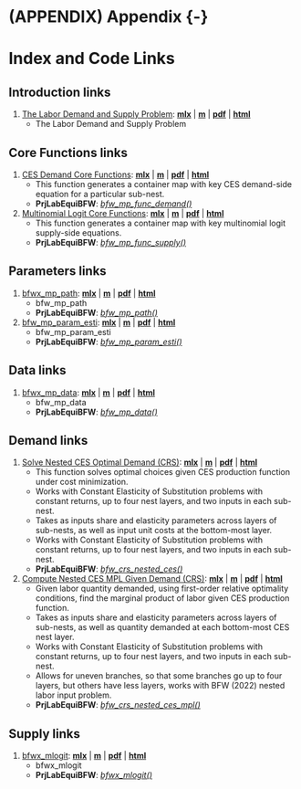 # (APPENDIX) Appendix {-}

# Index and Code Links

## Introduction links

1. [The Labor Demand and Supply Problem](https://fanwangecon.github.io/PrjLabEquiBFW/PrjLabEquiBFW/doc/intro/htmlpdfm/bfwx_intro.html): [**mlx**](https://github.com/FanWangEcon/PrjLabEquiBFW/blob/master/PrjLabEquiBFW/doc/intro/bfwx_intro.mlx) \| [**m**](https://github.com/FanWangEcon/PrjLabEquiBFW/blob/master/PrjLabEquiBFW/doc/intro/htmlpdfm/bfwx_intro.m) \| [**pdf**](https://github.com/FanWangEcon/PrjLabEquiBFW/blob/master/PrjLabEquiBFW/doc/intro/htmlpdfm/bfwx_intro.pdf) \| [**html**](https://fanwangecon.github.io/PrjLabEquiBFW/PrjLabEquiBFW/doc/intro/htmlpdfm/bfwx_intro.html)
	+ The Labor Demand and Supply Problem

## Core Functions links

1. [CES Demand Core Functions](https://fanwangecon.github.io/PrjLabEquiBFW/PrjLabEquiBFW/doc/func/htmlpdfm/bfwx_mp_func_demand.html): [**mlx**](https://github.com/FanWangEcon/PrjLabEquiBFW/blob/master/PrjLabEquiBFW/doc/func/bfwx_mp_func_demand.mlx) \| [**m**](https://github.com/FanWangEcon/PrjLabEquiBFW/blob/master/PrjLabEquiBFW/doc/func/htmlpdfm/bfwx_mp_func_demand.m) \| [**pdf**](https://github.com/FanWangEcon/PrjLabEquiBFW/blob/master/PrjLabEquiBFW/doc/func/htmlpdfm/bfwx_mp_func_demand.pdf) \| [**html**](https://fanwangecon.github.io/PrjLabEquiBFW/PrjLabEquiBFW/doc/func/htmlpdfm/bfwx_mp_func_demand.html)
	+ This function generates a container map with key CES demand-side equation for a particular sub-nest.
	+ **PrjLabEquiBFW**: *[bfw_mp_func_demand()](https://github.com/FanWangEcon/PrjLabEquiBFW/blob/main/PrjLabEquiBFW/func/bfw_mp_func_demand.m)*
2. [Multinomial Logit Core Functions](https://fanwangecon.github.io/PrjLabEquiBFW/PrjLabEquiBFW/doc/func/htmlpdfm/bfwx_mp_func_supply.html): [**mlx**](https://github.com/FanWangEcon/PrjLabEquiBFW/blob/master/PrjLabEquiBFW/doc/func/bfwx_mp_func_supply.mlx) \| [**m**](https://github.com/FanWangEcon/PrjLabEquiBFW/blob/master/PrjLabEquiBFW/doc/func/htmlpdfm/bfwx_mp_func_supply.m) \| [**pdf**](https://github.com/FanWangEcon/PrjLabEquiBFW/blob/master/PrjLabEquiBFW/doc/func/htmlpdfm/bfwx_mp_func_supply.pdf) \| [**html**](https://fanwangecon.github.io/PrjLabEquiBFW/PrjLabEquiBFW/doc/func/htmlpdfm/bfwx_mp_func_supply.html)
	+ This function generates a container map with key multinomial logit supply-side equations.
	+ **PrjLabEquiBFW**: *[bfw_mp_func_supply()](https://github.com/FanWangEcon/PrjLabEquiBFW/blob/main/PrjLabEquiBFW/func/bfw_mp_func_supply.m)*

## Parameters links

1. [bfwx_mp_path](https://fanwangecon.github.io/PrjLabEquiBFW/PrjLabEquiBFW/doc/params/htmlpdfm/bfwx_mp_path.html): [**mlx**](https://github.com/FanWangEcon/PrjLabEquiBFW/blob/master/PrjLabEquiBFW/doc/params/bfwx_mp_path.mlx) \| [**m**](https://github.com/FanWangEcon/PrjLabEquiBFW/blob/master/PrjLabEquiBFW/doc/params/htmlpdfm/bfwx_mp_path.m) \| [**pdf**](https://github.com/FanWangEcon/PrjLabEquiBFW/blob/master/PrjLabEquiBFW/doc/params/htmlpdfm/bfwx_mp_path.pdf) \| [**html**](https://fanwangecon.github.io/PrjLabEquiBFW/PrjLabEquiBFW/doc/params/htmlpdfm/bfwx_mp_path.html)
	+ bfw_mp_path
	+ **PrjLabEquiBFW**: *[bfw_mp_path()](https://github.com/FanWangEcon/PrjLabEquiBFW/blob/main/PrjLabEquiBFW/paramsdata/bfw_mp_path.m)*
2. [bfw_mp_param_esti](https://fanwangecon.github.io/PrjLabEquiBFW/PrjLabEquiBFW/doc/params/htmlpdfm/bfwx_mp_param_esti.html): [**mlx**](https://github.com/FanWangEcon/PrjLabEquiBFW/blob/master/PrjLabEquiBFW/doc/params/bfwx_mp_param_esti.mlx) \| [**m**](https://github.com/FanWangEcon/PrjLabEquiBFW/blob/master/PrjLabEquiBFW/doc/params/htmlpdfm/bfwx_mp_param_esti.m) \| [**pdf**](https://github.com/FanWangEcon/PrjLabEquiBFW/blob/master/PrjLabEquiBFW/doc/params/htmlpdfm/bfwx_mp_param_esti.pdf) \| [**html**](https://fanwangecon.github.io/PrjLabEquiBFW/PrjLabEquiBFW/doc/params/htmlpdfm/bfwx_mp_param_esti.html)
	+ bfw_mp_param_esti
	+ **PrjLabEquiBFW**: *[bfw_mp_param_esti()](https://github.com/FanWangEcon/PrjLabEquiBFW/blob/main/PrjLabEquiBFW/paramsdata/bfw_mp_param_esti.m)*

## Data links

1. [bfwx_mp_data](https://fanwangecon.github.io/PrjLabEquiBFW/PrjLabEquiBFW/doc/data/htmlpdfm/bfwx_mp_data.html): [**mlx**](https://github.com/FanWangEcon/PrjLabEquiBFW/blob/master/PrjLabEquiBFW/doc/data/bfwx_mp_data.mlx) \| [**m**](https://github.com/FanWangEcon/PrjLabEquiBFW/blob/master/PrjLabEquiBFW/doc/data/htmlpdfm/bfwx_mp_data.m) \| [**pdf**](https://github.com/FanWangEcon/PrjLabEquiBFW/blob/master/PrjLabEquiBFW/doc/data/htmlpdfm/bfwx_mp_data.pdf) \| [**html**](https://fanwangecon.github.io/PrjLabEquiBFW/PrjLabEquiBFW/doc/data/htmlpdfm/bfwx_mp_data.html)
	+ bfw_mp_data
	+ **PrjLabEquiBFW**: *[bfw_mp_data()](https://github.com/FanWangEcon/PrjLabEquiBFW/blob/main/PrjLabEquiBFW/paramsdata/bfw_mp_data.m)*

## Demand links

1. [Solve Nested CES Optimal Demand (CRS)](https://fanwangecon.github.io/PrjLabEquiBFW/PrjLabEquiBFW/doc/solvedemand/htmlpdfm/bfwx_crs_nested_ces.html): [**mlx**](https://github.com/FanWangEcon/PrjLabEquiBFW/blob/master/PrjLabEquiBFW/doc/solvedemand/bfwx_crs_nested_ces.mlx) \| [**m**](https://github.com/FanWangEcon/PrjLabEquiBFW/blob/master/PrjLabEquiBFW/doc/solvedemand/htmlpdfm/bfwx_crs_nested_ces.m) \| [**pdf**](https://github.com/FanWangEcon/PrjLabEquiBFW/blob/master/PrjLabEquiBFW/doc/solvedemand/htmlpdfm/bfwx_crs_nested_ces.pdf) \| [**html**](https://fanwangecon.github.io/PrjLabEquiBFW/PrjLabEquiBFW/doc/solvedemand/htmlpdfm/bfwx_crs_nested_ces.html)
	+ This function solves optimal choices given CES production function under cost minimization.
	+ Works with Constant Elasticity of Substitution problems with constant returns, up to four nest layers, and two inputs in each sub-nest.
	+ Takes as inputs share and elasticity parameters across layers of sub-nests, as well as input unit costs at the bottom-most layer.
	+ Works with Constant Elasticity of Substitution problems with constant returns, up to four nest layers, and two inputs in each sub-nest.
	+ **PrjLabEquiBFW**: *[bfw_crs_nested_ces()](https://github.com/FanWangEcon/PrjLabEquiBFW/blob/main/PrjLabEquiBFW/solvedemand/bfw_crs_nested_ces.m)*
2. [Compute Nested CES MPL Given Demand (CRS)](https://fanwangecon.github.io/PrjLabEquiBFW/PrjLabEquiBFW/doc/solvedemand/htmlpdfm/bfwx_crs_nested_ces_mpl.html): [**mlx**](https://github.com/FanWangEcon/PrjLabEquiBFW/blob/master/PrjLabEquiBFW/doc/solvedemand/bfwx_crs_nested_ces_mpl.mlx) \| [**m**](https://github.com/FanWangEcon/PrjLabEquiBFW/blob/master/PrjLabEquiBFW/doc/solvedemand/htmlpdfm/bfwx_crs_nested_ces_mpl.m) \| [**pdf**](https://github.com/FanWangEcon/PrjLabEquiBFW/blob/master/PrjLabEquiBFW/doc/solvedemand/htmlpdfm/bfwx_crs_nested_ces_mpl.pdf) \| [**html**](https://fanwangecon.github.io/PrjLabEquiBFW/PrjLabEquiBFW/doc/solvedemand/htmlpdfm/bfwx_crs_nested_ces_mpl.html)
	+ Given labor quantity demanded, using first-order relative optimality conditions, find the marginal product of labor given CES production function.
	+ Takes as inputs share and elasticity parameters across layers of sub-nests, as well as quantity demanded at each bottom-most CES nest layer.
	+ Works with Constant Elasticity of Substitution problems with constant returns, up to four nest layers, and two inputs in each sub-nest.
	+ Allows for uneven branches, so that some branches go up to four layers, but others have less layers, works with BFW (2022) nested labor input problem.
	+ **PrjLabEquiBFW**: *[bfw_crs_nested_ces_mpl()](https://github.com/FanWangEcon/PrjLabEquiBFW/blob/main/PrjLabEquiBFW/solvedemand/bfw_crs_nested_ces_mpl.m)*

## Supply links

1. [bfwx_mlogit](https://fanwangecon.github.io/PrjLabEquiBFW/PrjLabEquiBFW/doc/solvesupply/htmlpdfm/bfwx_mlogit.html): [**mlx**](https://github.com/FanWangEcon/PrjLabEquiBFW/blob/master/PrjLabEquiBFW/doc/solvesupply/bfwx_mlogit.mlx) \| [**m**](https://github.com/FanWangEcon/PrjLabEquiBFW/blob/master/PrjLabEquiBFW/doc/solvesupply/htmlpdfm/bfwx_mlogit.m) \| [**pdf**](https://github.com/FanWangEcon/PrjLabEquiBFW/blob/master/PrjLabEquiBFW/doc/solvesupply/htmlpdfm/bfwx_mlogit.pdf) \| [**html**](https://fanwangecon.github.io/PrjLabEquiBFW/PrjLabEquiBFW/doc/solvesupply/htmlpdfm/bfwx_mlogit.html)
	+ bfwx_mlogit
	+ **PrjLabEquiBFW**: *[bfwx_mlogit()](https://github.com/FanWangEcon/PrjLabEquiBFW/blob/main/PrjLabEquiBFW/solvesupply/bfwx_mlogit.m)*
